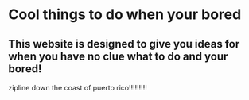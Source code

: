 # Cool things to do when your bored

## This website is designed to give you ideas for when you have no clue what to do and your bored!

zipline down the coast of puerto rico!!!!!!!!!
